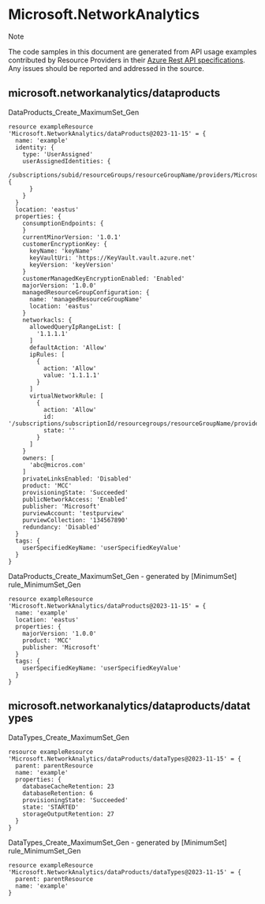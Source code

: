 # Microsoft.NetworkAnalytics
  
> [!NOTE]
> The code samples in this document are generated from API usage examples contributed by Resource Providers in their [Azure Rest API specifications](https://github.com/Azure/azure-rest-api-specs). Any issues should be reported and addressed in the source.


## microsoft.networkanalytics/dataproducts

DataProducts_Create_MaximumSet_Gen
```bicep
resource exampleResource 'Microsoft.NetworkAnalytics/dataProducts@2023-11-15' = {
  name: 'example'
  identity: {
    type: 'UserAssigned'
    userAssignedIdentities: {
      /subscriptions/subid/resourceGroups/resourceGroupName/providers/Microsoft.ManagedIdentity/userAssignedIdentities/id1: {
      }
    }
  }
  location: 'eastus'
  properties: {
    consumptionEndpoints: {
    }
    currentMinorVersion: '1.0.1'
    customerEncryptionKey: {
      keyName: 'keyName'
      keyVaultUri: 'https://KeyVault.vault.azure.net'
      keyVersion: 'keyVersion'
    }
    customerManagedKeyEncryptionEnabled: 'Enabled'
    majorVersion: '1.0.0'
    managedResourceGroupConfiguration: {
      name: 'managedResourceGroupName'
      location: 'eastus'
    }
    networkacls: {
      allowedQueryIpRangeList: [
        '1.1.1.1'
      ]
      defaultAction: 'Allow'
      ipRules: [
        {
          action: 'Allow'
          value: '1.1.1.1'
        }
      ]
      virtualNetworkRule: [
        {
          action: 'Allow'
          id: '/subscriptions/subscriptionId/resourcegroups/resourceGroupName/providers/Microsoft.Network/virtualNetworks/virtualNetworkName/subnets/subnetName'
          state: ''
        }
      ]
    }
    owners: [
      'abc@micros.com'
    ]
    privateLinksEnabled: 'Disabled'
    product: 'MCC'
    provisioningState: 'Succeeded'
    publicNetworkAccess: 'Enabled'
    publisher: 'Microsoft'
    purviewAccount: 'testpurview'
    purviewCollection: '134567890'
    redundancy: 'Disabled'
  }
  tags: {
    userSpecifiedKeyName: 'userSpecifiedKeyValue'
  }
}
```

DataProducts_Create_MaximumSet_Gen - generated by [MinimumSet] rule_MinimumSet_Gen
```bicep
resource exampleResource 'Microsoft.NetworkAnalytics/dataProducts@2023-11-15' = {
  name: 'example'
  location: 'eastus'
  properties: {
    majorVersion: '1.0.0'
    product: 'MCC'
    publisher: 'Microsoft'
  }
  tags: {
    userSpecifiedKeyName: 'userSpecifiedKeyValue'
  }
}
```

## microsoft.networkanalytics/dataproducts/datatypes

DataTypes_Create_MaximumSet_Gen
```bicep
resource exampleResource 'Microsoft.NetworkAnalytics/dataProducts/dataTypes@2023-11-15' = {
  parent: parentResource 
  name: 'example'
  properties: {
    databaseCacheRetention: 23
    databaseRetention: 6
    provisioningState: 'Succeeded'
    state: 'STARTED'
    storageOutputRetention: 27
  }
}
```

DataTypes_Create_MaximumSet_Gen - generated by [MinimumSet] rule_MinimumSet_Gen
```bicep
resource exampleResource 'Microsoft.NetworkAnalytics/dataProducts/dataTypes@2023-11-15' = {
  parent: parentResource 
  name: 'example'
}
```
